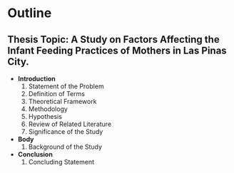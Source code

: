 Outline
======
**Thesis Topic**: A Study on Factors Affecting the Infant Feeding Practices of Mothers in Las Pinas City.
----------

 + **Introduction**
	 1. Statement of the Problem
	 2. Definition of Terms
	 3. Theoretical Framework
	 4. Methodology
	 5. Hypothesis
	 6. Review of Related Literature
	 7. Significance of the Study
 + **Body**
	 1. Background of the Study
 + **Conclusion**
	 1. Concluding Statement
